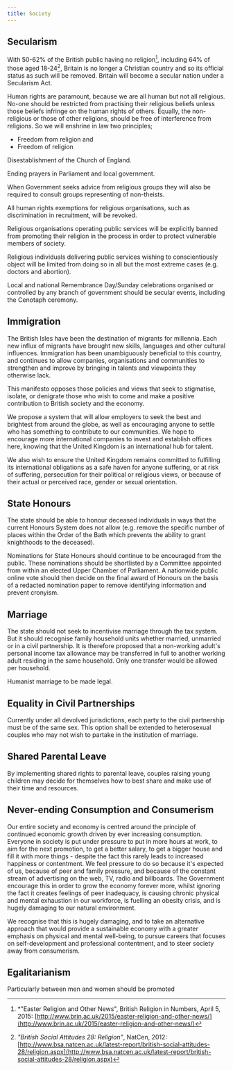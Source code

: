 ```yaml
---
title: Society
---
```


## Secularism

With 50-62% of the British public having no religion[^yougov-religion], including 64% of those aged 18-24[^bsa-religion], Britain is no longer a Christian country and so its official status as such will be removed. Britain will become a secular nation under a Secularism Act.

[^bsa-religion]: *"British Social Attitudes 28: Religion"*, NatCen, 2012:  [http://www.bsa.natcen.ac.uk/latest-report/british-social-attitudes-28/religion.aspx](http://www.bsa.natcen.ac.uk/latest-report/british-social-attitudes-28/religion.aspx)

[^yougov-religion]: *"Easter Religion and Other News", British Religion in Numbers, April 5, 2015: [http://www.brin.ac.uk/2015/easter-religion-and-other-news/](http://www.brin.ac.uk/2015/easter-religion-and-other-news/)


Human rights are paramount, because we are all human but not all religious. No-one should be restricted from practising their religious beliefs unless those beliefs infringe on the human rights of others. Equally, the non-religious or those of other religions, should be free of interference from religions. So we will enshrine in law two principles;

   * Freedom from religion and
   * Freedom of religion

Disestablishment of the Church of England.

Ending prayers in Parliament and local government.

When Government seeks advice from religious groups they will also be required to consult groups representing of non-theists.

All human rights exemptions for religious organisations, such as discrimination in recruitment, will be revoked.

Religious organisations operating public services will be explicitly banned from promoting their religion in the process in order to protect vulnerable members of society.

Religious individuals delivering public services wishing to conscientiously object will be limited from doing so in all but the most extreme cases (e.g. doctors and abortion). 

Local and national Remembrance Day/Sunday celebrations organised or controlled by any branch of government should be secular events, including the Cenotaph ceremony.

## Immigration

The British Isles have been the destination of migrants for millennia. Each new influx of migrants have brought new skills, languages and other cultural influences. Immigration has been unambiguously beneficial to this country, and continues to allow companies, organisations and communities to strengthen and improve by bringing in talents and viewpoints they otherwise lack. 

This manifesto opposes those policies and views that seek to stigmatise, isolate, or denigrate those who wish to come and make a positive contribution to British society and the economy.

We propose a system that will allow employers to seek the best and brightest from around the globe, as well as encouraging anyone to settle who has something to contribute to our communities. We hope to encourage more international companies to invest and establish offices here, knowing that the United Kingdom is an international hub for talent. 

We also wish to ensure the United Kingdom remains committed to fulfilling its international obligations as a safe haven for anyone suffering, or at risk of suffering, persecution for their political or religious views, or because of their actual or perceived race, gender or sexual orientation.

## State Honours

The state should be able to honour deceased individuals in ways that the current Honours System does not allow (e.g. remove the specific number of places within the Order of the Bath which prevents the ability to grant knighthoods to the deceased). 

Nominations for State Honours should continue to be encouraged from the public. These nominations should be shortlisted by a Committee appointed from within an elected Upper Chamber of Parliament. A nationwide public online vote should then decide on the final award of Honours on the basis of a redacted nomination paper to remove identifying information and prevent cronyism.

## Marriage

The state should not seek to incentivise marriage through the tax system. But it should recognise family household units whether married, unmarried or in a civil partnership. It is therefore proposed that a non-working adult's personal income tax allowance may be transferred in full to another working adult residing in the same household. Only one transfer would be allowed per household.

Humanist marriage to be made legal.

## Equality in Civil Partnerships

Currently under all devolved jurisdictions, each party to the civil partnership must be of the same sex. This option shall be extended to heterosexual couples who may not wish to partake in the institution of marriage.

## Shared Parental Leave

By implementing shared rights to parental leave, couples raising young children may decide for themselves how to best share and make use of their time and resources.

## Never-ending Consumption and Consumerism

Our entire society and economy is centred around the principle of continued economic growth driven by ever increasing consumption. Everyone in society is put under pressure to put in more hours at work, to aim for the next promotion, to get a better salary, to get a bigger house and fill it with more things - despite the fact this rarely leads to increased happiness or contentment. We feel pressure to do so because it's expected of us, because of peer and family pressure, and because of the constant stream of advertising on the web, TV, radio and billboards. The Government encourage this in order to grow the economy forever more, whilst ignoring the fact it creates feelings of peer inadequacy, is causing chronic physical and mental exhaustion in our workforce, is fuelling an obesity crisis, and is hugely damaging to our natural environment.

We recognise that this is hugely damaging, and to take an alternative approach that would provide a sustainable economy with a greater emphasis on physical and mental well-being, to pursue careers that focuses on self-development and professional contentment, and to steer society away from consumerism.

## Egalitarianism

Particularly between men and women should be promoted